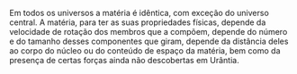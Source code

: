 ﻿Em todos os universos a matéria é idêntica, com exceção do universo central. A matéria, para ter as suas propriedades físicas, depende da velocidade de rotação dos membros que a compõem, depende do número e do tamanho desses componentes que giram, depende da distância deles ao corpo do núcleo ou do conteúdo de espaço da matéria, bem como da presença de certas forças ainda não descobertas em Urântia.